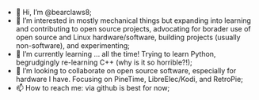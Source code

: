 - 👋 Hi, I’m @bearclaws8;
- 👀 I’m interested in mostly mechanical things but expanding into learning and contributing to open source projects, advocating for borader use of open source and Linux hardware/software, building projects (usually non-software), and experimenting;
- 🌱 I’m currently learning ... all the time! Trying to learn Python, begrudgingly re-learning C++ (why is it so horrible?!);
- 💞️ I’m looking to collaborate on open source software, especially for hardware I have. Focusing on PineTime, LibreElec/Kodi, and RetroPie;
- 📫 How to reach me: via github is best for now;

<!---
bearclaws8/bearclaws8 is a ✨ special ✨ repository because its `README.md` (this file) appears on your GitHub profile.
You can click the Preview link to take a look at your changes.
--->

